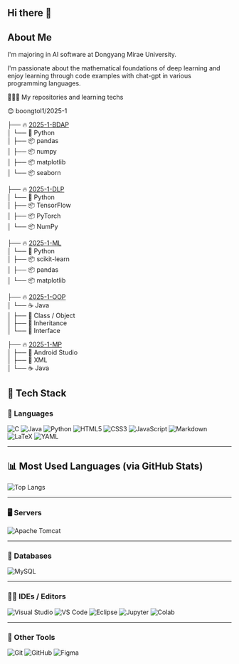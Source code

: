 ## Hi there 👋
## About Me

I'm majoring in AI software at Dongyang Mirae University.

I'm passionate about the mathematical foundations of deep learning and enjoy learning through code examples with chat-gpt in various programming languages.

👨🏻‍💻 My repositories and learning techs

😊 boongtol1/2025-1


├── 🔥 [2025-1-BDAP](#https://github.com/boongtol1/2025-1-BDAP)  
│   └── 🐍 Python  
│       ├── 📦 pandas  
│       ├── 📦 numpy  
│       ├── 📦 matplotlib  
│       └── 📦 seaborn  

├── 🔥 [2025-1-DLP](#)  
│   └── 🐍 Python  
│       ├── 📦 TensorFlow  
│       ├── 📦 PyTorch  
│       └── 📦 NumPy  

├── 🔥 [2025-1-ML](#)  
│   └── 🐍 Python  
│       ├── 📦 scikit-learn  
│       ├── 📦 pandas  
│       └── 📦 matplotlib  

├── 🔥 [2025-1-OOP](#)  
│   └── ☕ Java  
│       ├── 🧱 Class / Object  
│       ├── 🔄 Inheritance  
│       └── 🧩 Interface  

├── 🔥 [2025-1-MP](#)  
│   ├── 🤖 Android Studio  
│   ├── 📱 XML  
│   └── ☕ Java  



## 🧰 Tech Stack

### 🚀 Languages
![C](https://img.shields.io/badge/C-A8B9CC?style=flat-square&logo=c&logoColor=white)
![Java](https://img.shields.io/badge/Java-007396?style=flat-square&logo=java&logoColor=white)
![Python](https://img.shields.io/badge/Python-3776AB?style=flat-square&logo=python&logoColor=white)
![HTML5](https://img.shields.io/badge/HTML5-E34F26?style=flat-square&logo=html5&logoColor=white)
![CSS3](https://img.shields.io/badge/CSS3-1572B6?style=flat-square&logo=css3&logoColor=white)
![JavaScript](https://img.shields.io/badge/JavaScript-F7DF1E?style=flat-square&logo=javascript&logoColor=black)
![Markdown](https://img.shields.io/badge/Markdown-000000?style=flat-square&logo=markdown&logoColor=white)
![LaTeX](https://img.shields.io/badge/LaTeX-008080?style=flat-square&logo=latex&logoColor=white)
![YAML](https://img.shields.io/badge/YAML-CB171E?style=flat-square&logo=yaml&logoColor=white)

---

## 📊 Most Used Languages (via GitHub Stats)


![Top Langs](https://github-readme-stats.vercel.app/api/top-langs/?username=boongtol1&layout=compact&theme=default)


---

### 🖥️ Servers
![Apache Tomcat](https://img.shields.io/badge/Apache%20Tomcat-F8DC75?style=flat-square&logo=apachetomcat&logoColor=black)

---

### 💾 Databases
![MySQL](https://img.shields.io/badge/MySQL-4479A1?style=flat-square&logo=mysql&logoColor=white)

---

### 🧑‍💻 IDEs / Editors
![Visual Studio](https://img.shields.io/badge/Visual%20Studio-5C2D91?style=flat-square&logo=visualstudio&logoColor=white)
![VS Code](https://img.shields.io/badge/Visual%20Studio%20Code-007ACC?style=flat-square&logo=visualstudiocode&logoColor=white)
![Eclipse](https://img.shields.io/badge/Eclipse-2C2255?style=flat-square&logo=eclipseide&logoColor=white)
![Jupyter](https://img.shields.io/badge/Jupyter-F37626?style=flat-square&logo=jupyter&logoColor=white)
![Colab](https://img.shields.io/badge/Colab-F9AB00?style=flat-square&logo=googlecolab&logoColor=black)

---

### 🧰 Other Tools
![Git](https://img.shields.io/badge/Git-F05032?style=flat-square&logo=git&logoColor=white)
![GitHub](https://img.shields.io/badge/GitHub-181717?style=flat-square&logo=github&logoColor=white)
![Figma](https://img.shields.io/badge/Figma-F24E1E?style=flat-square&logo=figma&logoColor=white)

